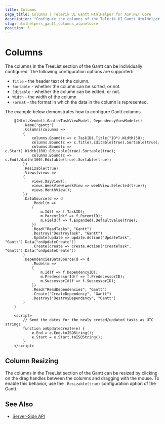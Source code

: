 ```yaml
---
title: Columns
page_title: Columns | Telerik UI Gantt HtmlHelper for ASP.NET Core
description: "Configure the columns of the Telerik UI Gantt HtmlHelper for ASP.NET Core (MVC 6 or ASP.NET Core MVC)."
slug: htmlhelpers_gantt_columns_aspnetcore
position: 3
---
```


# Columns

The columns in the TreeList section of the Gantt can be individually configured. The following configuration options are supported:

* `Title` - the header text of the column.
* `Sortable` - whether the column can be sorted, or not.
* `Editable` - whether the column can be edited, or not.
* `Width` - the width of the column.
* `Format` - the format in which the data in the column is represented.

The example below demonstrates how to configure Gantt columns.

```
    @(Html.Kendo().Gantt<TaskViewModel, DependencyViewModel>()
        .Name("gantt")
        .Columns(columns =>
        {
            columns.Bound(c => c.TaskID).Title("ID").Width(50);
            columns.Bound(c => c.Title).Editable(true).Sortable(true);
            columns.Bound(c => c.Start).Width(100).Editable(true).Sortable(true);
            columns.Bound(c => c.End).Width(100).Editable(true).Sortable(true);
        })
        .Resizable(true)
        .Views(views =>
        {
            views.DayView();
            views.WeekView(weekView => weekView.Selected(true));
            views.MonthView();
        })
        .DataSource(d => d
            .Model(m =>
            {
                m.Id(f => f.TaskID);
                m.ParentId(f => f.ParentID);
                m.Field(f => f.Expanded).DefaultValue(true);
            })
            .Read("ReadTasks", "Gantt")
            .Destroy("DestroyTask", "Gantt")
            .Update(update => update.Action("UpdateTask", "Gantt").Data("onUpdateCreate"))
            .Create(create => create.Action("CreateTask", "Gantt").Data("onUpdateCreate"))
        )
        .DependenciesDataSource(d => d
            .Model(m =>
            {
                m.Id(f => f.DependencyID);
                m.PredecessorId(f => f.PredecessorID);
                m.SuccessorId(f => f.SuccessorID);
            })
            .Read("ReadDependencies", "Gantt")
            .Create("CreateDependency", "Gantt")
            .Destroy("DestroyDependency", "Gantt")
        )
    )

    <script>
        // Send the dates for the newly creted/updated tasks as UTC strings
        function onUpdateCreate(e) {
            e.End = e.End.toISOString();
            e.Start = e.Start.toISOString();
        }
    </script>
```

## Column Resizing

The columns in the TreeList section of the Gantt can be resized by clicking on the drag handles between the columns and dragging with the mouse. To enable this behavior, use the `.Resizable(true)` configuration option of the Gantt.

## See  Also

* [Server-Side API](/api/scheduler)
